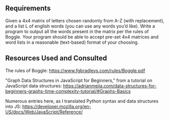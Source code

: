 ## Requirements

Given a 4x4 matrix of letters chosen randomly from A-Z (with replacement), and a list L of english words (you can use any words you’d like). Write a program to output all the words present in the matrix per the rules of Boggle. Your program should be able to accept pre-set 4x4 matrices and word lists in a reasonable (text-based) format of your choosing.

## Resources Used and Consulted

The rules of Boggle: <https://www.fgbradleys.com/rules/Boggle.pdf>

"Graph Data Structures in JavaScript for Beginners," from a tutorial on JavaScript data structures: <https://adrianmejia.com/data-structures-for-beginners-graphs-time-complexity-tutorial/#Graphs-Basics>

Numerous entries here, as I translated Python syntax and data structures into JS: <https://developer.mozilla.org/en-US/docs/Web/JavaScript/Reference/>

